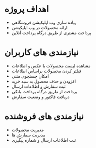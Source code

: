 # اهداف پروژه
- پیاده سازی وب اپلیکیشن فروشگاهی
- ارائه محصولات در وب اپلیکیشن
- پرداخت مشتری از طریق درگاه پرداخت آنلاین
# نیازمندی های کاربران
- مشاهده لیست محصولات با عکس و اطلاعات
- فیلتر کردن محصولات براساس اطلاعات
- امکان جستجوی متنی
- افزودن و حذف محصول به سبد خرید
- ثبت سفارش و اطلاعات ارسال
- پرداخت از طریق درگاه پرداخت بانکی
- دریافت فاکتور و وضعیت سفارش
# نیازمندی های فروشنده
- مدیریت محصولات
- مدیریت سفارش ها
- ثبت اطلاعات ارسال و شماره پیگیری